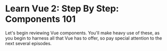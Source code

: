 # Learn Vue 2: Step By Step: Components 101

Let's begin reviewing Vue components. You'll make heavy use of these, as you begin to harness all that Vue has to offer, so pay special attention to the next several episodes.
